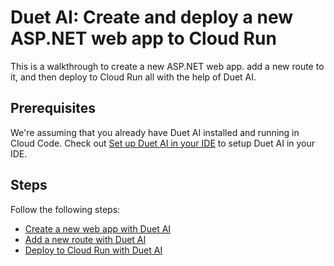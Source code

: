 # Duet AI: Create and deploy a new ASP.NET web app to Cloud Run

This is a walkthrough to create a new ASP.NET web app. add a new route to it,
and then deploy to Cloud Run all with the help of Duet AI.

## Prerequisites

We're assuming that you already have Duet AI installed and running in Cloud
Code. Check out [Set up Duet AI in your
IDE](https://cloud.google.com/duet-ai/docs/discover/developers#ide) to setup
Duet AI in your IDE.

## Steps

Follow the following steps:

* [Create a new web app with Duet AI](./docs/create-app.md)
* [Add a new route with Duet AI](./docs/add-route.md)
* [Deploy to Cloud Run with Duet AI](./docs/deploy-cloudrun.md)
